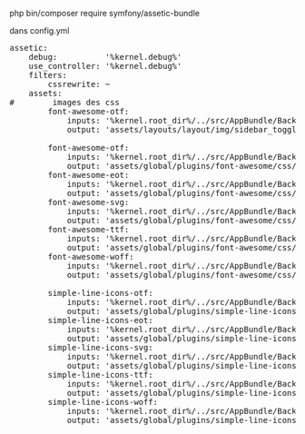 php bin/composer require symfony/assetic-bundle

dans config.yml
<pre>
assetic:
    debug:          '%kernel.debug%'
    use_controller: '%kernel.debug%'
    filters:
        cssrewrite: ~
    assets:
#        images des css
        font-awesome-otf:
            inputs: '%kernel.root_dir%/../src/AppBundle/BackBundle/Resources/public/assets/layouts/layout/img/sidebar_toggler_icon_darkblue.png'
            output: 'assets/layouts/layout/img/sidebar_toggler_icon_darkblue.png'

        font-awesome-otf:
            inputs: '%kernel.root_dir%/../src/AppBundle/BackBundle/Resources/public/assets/global/plugins/font-awesome/fonts/FontAwesome.otf'
            output: 'assets/global/plugins/font-awesome/css/fonts/FontAwesome.otf'
        font-awesome-eot:
            inputs: '%kernel.root_dir%/../src/AppBundle/BackBundle/Resources/public/assets/global/plugins/font-awesome/fonts/fontawesome-webfont.eot'
            output: 'assets/global/plugins/font-awesome/css/fonts/fontawesome-webfont.eot'
        font-awesome-svg:
            inputs: '%kernel.root_dir%/../src/AppBundle/BackBundle/Resources/public/assets/global/plugins/font-awesome/fonts/fontawesome-webfont.svg'
            output: 'assets/global/plugins/font-awesome/css/fonts/fontawesome-webfont.svg'
        font-awesome-ttf:
            inputs: '%kernel.root_dir%/../src/AppBundle/BackBundle/Resources/public/assets/global/plugins/font-awesome/fonts/fontawesome-webfont.ttf'
            output: 'assets/global/plugins/font-awesome/css/fonts/fontawesome-webfont.ttf'
        font-awesome-woff:
            inputs: '%kernel.root_dir%/../src/AppBundle/BackBundle/Resources/public/assets/global/plugins/font-awesome/fonts/fontawesome-webfont.woff'
            output: 'assets/global/plugins/font-awesome/css/fonts/fontawesome-webfont.woff'

        simple-line-icons-otf:
            inputs: '%kernel.root_dir%/../src/AppBundle/BackBundle/Resources/public/assets/global/plugins/simple-line-icons/fonts/Simple-Line-Icons.dev.svg'
            output: 'assets/global/plugins/simple-line-icons/fonts/Simple-Line-Icons.dev.svg'
        simple-line-icons-eot:
            inputs: '%kernel.root_dir%/../src/AppBundle/BackBundle/Resources/public/assets/global/plugins/simple-line-icons/fonts/Simple-Line-Icons.eot'
            output: 'assets/global/plugins/simple-line-icons/fonts/fonts/Simple-Line-Icons.eot'
        simple-line-icons-svg:
            inputs: '%kernel.root_dir%/../src/AppBundle/BackBundle/Resources/public/assets/global/plugins/simple-line-icons/fonts/Simple-Line-Icons.svg'
            output: 'assets/global/plugins/simple-line-icons/fonts/fonts/Simple-Line-Icons.svg'
        simple-line-icons-ttf:
            inputs: '%kernel.root_dir%/../src/AppBundle/BackBundle/Resources/public/assets/global/plugins/simple-line-icons/fonts/Simple-Line-Icons.ttf'
            output: 'assets/global/plugins/simple-line-icons/fonts/fonts/Simple-Line-Icons.ttf'
        simple-line-icons-woff:
            inputs: '%kernel.root_dir%/../src/AppBundle/BackBundle/Resources/public/assets/global/plugins/simple-line-icons/fonts/Simple-Line-Icons.woff'
            output: 'assets/global/plugins/simple-line-icons/fonts/Simple-Line-Icons.woff'
</pre>
